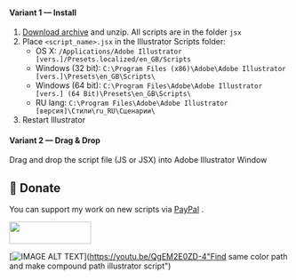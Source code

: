 #### Variant 1 — Install 

1. [Download archive] and unzip. All scripts are in the folder `jsx`
2. Place `<script_name>.jsx` in the Illustrator Scripts folder:
	- OS X: `/Applications/Adobe Illustrator [vers.]/Presets.localized/en_GB/Scripts`
	- Windows (32 bit): `C:\Program Files (x86)\Adobe\Adobe Illustrator [vers.]\Presets\en_GB\Scripts\`
	- Windows (64 bit): `C:\Program Files\Adobe\Adobe Illustrator [vers.] (64 Bit)\Presets\en_GB\Scripts\`
	- RU lang: `C:\Program Files\Adobe\Adobe Illustrator [версия]\Стили\ru_RU\Сценарии\`
3. Restart Illustrator

[Download archive]: https://github.com/abdul-karim-mia/Find-same-color-path-and-make-compound-path-illustrator-script/archive/refs/heads/main.zip

#### Variant 2 — Drag & Drop
Drag and drop the script file (JS or JSX) into Adobe Illustrator Window
## 💸 Donate
You can support my work on new scripts via [PayPal] .  

[PayPal]: https://paypal.me/akmia51

<a href="https://paypal.me/akmia51">
  <img width="147" height="40" src="https://i.ibb.co/Z8Wd8Sn/paypal-badge.png" >
</a>

[![IMAGE ALT TEXT](https://img.youtube.com/vi/QgEM2E0ZD-4/mqdefault.jpg)](https://youtu.be/QgEM2E0ZD-4"Find same color path and make compound path illustrator script")
